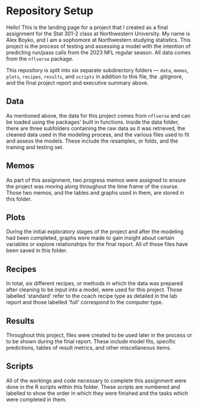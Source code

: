 # Repository Setup

Hello! This is the landing page for a project that I created as a final assignment for the Stat 301-2 class at Northwestern University. My name is Alex Boyko, and I am a sophomore at Northwestern studying statistics. This project is the process of testing and assessing a model with the intention of predicting run/pass calls from the 2023 NFL regular season. All data comes from the `nflverse` package.

This repository is split into six separate subdirectory folders — `data`, `memos`, `plots`, `recipes`, `results`, and `scripts` in addition to this file, the .gitignore, and the final project report and executive summary above.

## Data
As mentioned above, the data for this project comes from `nflverse` and can be loaded using the packages' built in functions. Inside the data folder, there are three subfolders containing the raw data as it was retrieved, the cleaned data used in the modeling process, and the various files used to fit and assess the models. These include the resamples, or folds, and the training and testing set.

## Memos
As part of this assignment, two progress memos were assigned to ensure the project was moving along throughout the time frame of the course. Those two memos, and the tables and graphs used in them, are stored in this folder.

## Plots
During the initial exploratory stages of the project and after the modeling had been completed, graphs were made to gain insight about certain variables or explore relationships for the final report. All of those files have been saved in this folder.

## Recipes
In total, six different recipes, or methods in which the data was prepared after cleaning to be input into a model, were used for this project. Those labelled 'standard' refer to the coach recipe type as detailed in the lab report and those labelled 'full' correspond to the computer type.

## Results
Throughout this project, files were created to be used later in the process or to be shown during the final report. These include model fits, specific predictions, tables of result metrics, and other miscellaneous items.

## Scripts
All of the workings and code necessary to complete this assignment were done in the R scripts within this folder. These scripts are numbered and labelled to show the order in which they were finished and the tasks which were completed in them.

